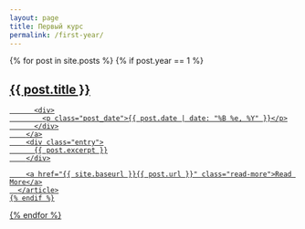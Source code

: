 ```yaml
---
layout: page
title: Первый курс
permalink: /first-year/
---
```


<div class="posts">
  {% for post in site.posts %}
    {% if post.year == 1 %}
      <article class="post">
        <a href="{{ site.baseurl }}{{ post.url }}">
          <h1>{{ post.title }}</h1>

          <div>
            <p class="post_date">{{ post.date | date: "%B %e, %Y" }}</p>
          </div>
        </a>
        <div class="entry">
          {{ post.excerpt }}
        </div>
    
        <a href="{{ site.baseurl }}{{ post.url }}" class="read-more">Read More</a>
      </article>
    {% endif %}
  {% endfor %}
</div>
